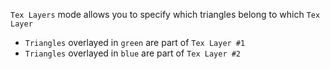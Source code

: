 `Tex Layers` mode allows you to specify which triangles belong to which `Tex Layer`

- `Triangles` overlayed in `green` are part of `Tex Layer #1`
- `Triangles` overlayed in `blue` are part of `Tex Layer #2`